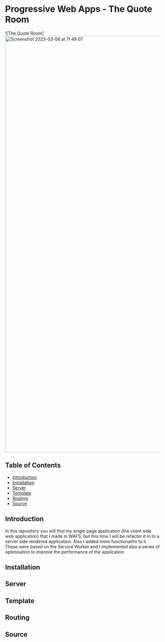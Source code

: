 # Progressive Web Apps - The Quote Room

![The Quote Room]<img width="1352" alt="Screenshot 2023-03-06 at 11 49 07" src="https://user-images.githubusercontent.com/59873140/226754427-3d3cda39-a5cf-4271-9845-4a7c570b2ddc.png">

## Table of Contents
- [Introduction](#introduction)
- [Installation](#installation)
- [Server](#server)
- [Template](#template)
- [Routing](#routing)
- [Source](#source)

## Introduction
In this repository you will find my single page application (the client side web application) that I made in WAFS, but this time I will be refactor it in to a server side rendered application. Also I added more functionalitis to it. These were based on the Service Worker and I implemented also a series of optimisation to improve the performance of the application

## Installation


## Server


## Template


## Routing


## Source
